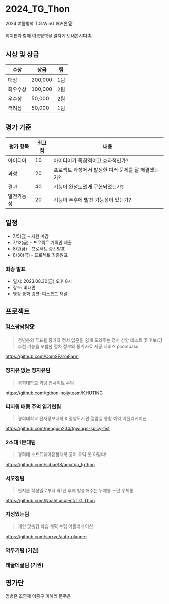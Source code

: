 # 2024_TG_Thon
2024 여름방학 T.G.WinG 해커톤🏆

티지톤과 함께 여름방학을 알차게 보내봅시다🏝️

## 시상 및 상금
|수상|상금|팀|
|---|---|---|
|대상|200,000|1팀|
|최우수상|100,000|2팀|
|우수상|50,000|2팀|
|격려상|50,000|1팀|

## 평가 기준
|평가 항목|최고점|내용|
|---|---|---|
|아이디어|10|아이디어가 독창적이고 효과적인가?|
|과정|20|프로젝트 과정에서 발생한 여러 문제를 잘 해결했는가?|
|결과|40|기능이 완성도있게 구현되었는가?|
|발전가능성|20|기능이 추후에 발전 가능성이 있는가?|

## 일정
- 7/5(금) - 지원 마감
- 7/12(금) - 프로젝트 기획안 제출
- 8/2(금) - 프로젝트 중간발표
- 8/30(금) - 프로젝트 최종발표

### 최종 발표
- 일시: 2023.08.30(금) 오후 8시
- 장소: 비대면
- 영상 통화 링크: 디스코드 채널

## 프로젝트

### 컴스팜팜팀🏆
> 청년층의 투표율 증가와 정치 입문을 쉽게 도와주는 정치 성향 테스트 및
후보/당 추천 기능을 포함한 정치 정보와 통계자료 제공 서비스
pcompass

https://github.com/ComSFarmFarm

### 정지유 없는 정지유팀
> 경희대학교 과팅 웹사이트
쿠팅

https://github.com/tgthon-nojjyteam/KHUTING

### 티지윙 매콤 주먹 임기현팀
> 경희대학교 전자정보대학 & 중앙도서관 열람실 통합 예약 어플리케이션

https://github.com/penguin234/tgwings-spicy-fist

### 2소대 1분대팀
> 경희대 소프트웨어융합대학 공지 요약 봇
아맞다!

https://github.com/scbae18/amatda_tgthon

### 서오정팀
> 편지를 작성일로부터 약1년 후에 발송해주는 우체통
느린 우체통

https://github.com/NoahLuculent/T.G.Thon

### 지성있는팀
> 개인 맞춤형 학습 계획 수립 어플리케이션

https://github.com/sorryu/auto-planner

### 깍두기팀 (기권)

### 데굴데굴팀 (기권)

## 평가단
임병훈
조영제
이종구
이혜리
문주은

